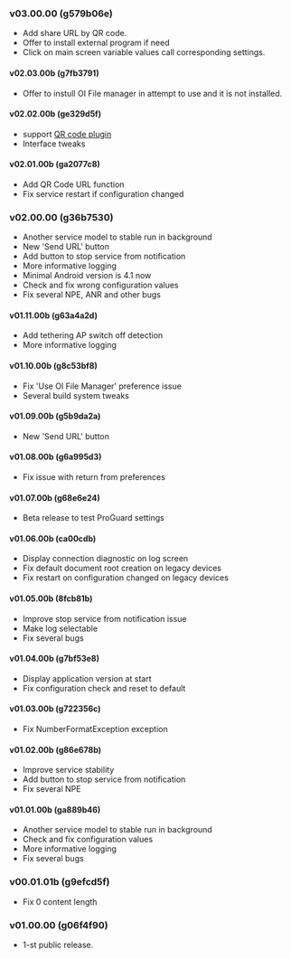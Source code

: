 ### v03.00.00 (g579b06e)
* Add share URL by QR code.
* Offer to install external program if need
* Click on main screen variable values call corresponding settings.

#### v02.03.00b (g7fb3791)
* Offer to instull OI File manager in attempt to use and it is not installed.

#### v02.02.00b (ge329d5f)
* support [QR code plugin](http://play.google.com/store/apps/details?id=net.basov.lws.qr.gpm")
* Interface tweaks

#### v02.01.00b (ga2077c8)
* Add QR Code URL function
* Fix service restart if configuration changed

### v02.00.00 (g36b7530)
* Another service model to stable run in background
* New 'Send URL' button
* Add button to stop service from notification
* More informative logging
* Minimal Android version is 4.1 now
* Check and fix wrong configuration values
* Fix several NPE, ANR and other bugs

#### v01.11.00b (g63a4a2d)
* Add tethering AP switch off detection
* More informative logging

#### v01.10.00b (g8c53bf8) 
* Fix 'Use OI File Manager' preference issue
* Several build system tweaks

#### v01.09.00b (g5b9da2a)
* New 'Send URL' button

#### v01.08.00b (g6a995d3)
* Fix issue with return from preferences

#### v01.07.00b (g68e6e24)
* Beta release to test ProGuard settings

#### v01.06.00b (ca00cdb)
* Display connection diagnostic on log screen
* Fix default document root creation on legacy devices
* Fix restart on configuration changed on legacy devices

#### v01.05.00b (8fcb81b)
* Improve  stop service from notification issue
* Make log selectable
* Fix several bugs

#### v01.04.00b (g7bf53e8)
* Display application version at start
* Fix configuration check and reset to default

#### v01.03.00b (g722356c)
* Fix NumberFormatException exception

#### v01.02.00b (g86e678b)
* Improve service stability
* Add button to stop service from notification
* Fix several NPE

#### v01.01.00b (ga889b46)
* Another service model to stable run in background
* Check and fix configuration values
* More informative logging
* Fix several bugs

### v00.01.01b (g9efcd5f)
* Fix 0 content length

### v01.00.00 (g06f4f90)
* 1-st public release.
